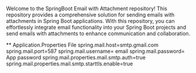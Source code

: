 Welcome to the SpringBoot Email with Attachment repository! This repository provides a comprehensive solution for sending emails with attachments in Spring Boot applications. With this repository, you can effortlessly integrate email functionality into your Spring Boot projects and send emails with attachments to enhance communication and collaboration.

** Application.Properties File
spring.mail.host=smtp.gmail.com
spring.mail.port=587
spring.mail.username= email
spring.mail.password= App password
spring.mail.properties.mail.smtp.auth=true
spring.mail.properties.mail.smtp.starttls.enable=true


